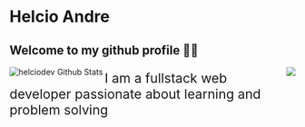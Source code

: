# Helcio Andre

## Welcome to my github profile 👋🏽
<div display='flex'>
<a href="https://github.com/helciodev">
<img align='left' alt="helciodev Github Stats" src="https://github-readme-stats.codestackr.vercel.app/api?username=helciodev&show_icons=true&hide_border=true&count_private=true&include_all_commits=true&theme=radical" /></a>

<a href="https://github.com/helciodev">
  <img align='right' src="https://github-readme-stats.anuraghazra1.vercel.app/api/top-langs/?username=helciodev&layout=compact&theme=radical" />
</a>
</div>
<p style="font-size: 23px; color="#888"; font-family: arial;"> I am a fullstack web developer passionate about learning and problem solving</p>
<!--
**helciodev/helciodev** is a ✨ _special_ ✨ repository because its `README.md` (this file) appears on your GitHub profile.


-->
